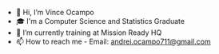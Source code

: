 - 👋 Hi, I’m Vince Ocampo
- 🎓 I'm a Computer Science and Statistics Graduate
- 🌱 I’m currently training at Mission Ready HQ
- 📫 How to reach me - Email: andrei.ocampo711@gmail.com

<!---
VAOcampo711/VAOcampo711 is a ✨ special ✨ repository because its `README.md` (this file) appears on your GitHub profile.
You can click the Preview link to take a look at your changes.
--->
